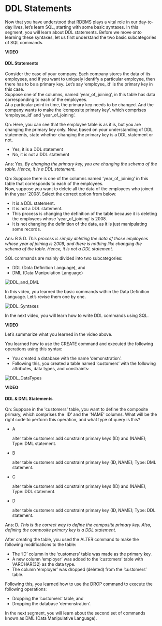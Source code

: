 ﻿# DDL Statements

Now that you have understood that RDBMS plays a vital role in our day-to-day lives, let’s learn SQL, starting with some basic syntaxes. In this segment, you will learn about DDL statements. Before we move onto learning these syntaxes, let us first understand the two basic subcategories of SQL commands.   

**VIDEO**   

#### DDL Statements

Consider the case of your company. Each company stores the data of its employees, and if you want to uniquely identify a particular employee, then there has to be a primary key. Let’s say ‘employee_id’ is the primary key in this case.  
Suppose one of the columns, named ‘year_of_joining’, in this table has data corresponding to each of the employees.  
At a particular point in time, the primary key needs to be changed. And the company wants to make the ‘composite primary key’, which comprises ‘employee_id’ and ‘year_of_joining’.

Qn:  Here, you can see that the employee table is as it is, but you are changing the primary key only. Now, based on your understanding of DDL statements, state whether changing the primary key is a DDL statement or not.

- Yes, it is a DDL statement
- No, it is not a DDL statement

Ans: Yes, _By changing the primary key, you are changing the schema of the table. Hence, it is a DDL statement._   

Qn: Suppose there is one of the columns named ‘year_of_joining’ in this table that corresponds to each of the employees.  
Now, suppose you want to delete all the data of the employees who joined in the year ‘2008’. Select the correct option from below:

- It is a DDL statement.
- It is not a DDL statement.
- This process is changing the definition of the table because it is deleting the employees whose ‘year_of_joining’ is 2008.
- It is not changing the definition of the data, as it is just manipulating some records.

Ans: B & D. _This process is simply deleting the data of those employees whose year of joining is 2008, and there is nothing like changing the schema of the table. Hence, it is not a DDL statement._   

SQL commands are mainly divided into two subcategories:

- DDL (Data Definition Language), and
- DML (Data Manipulation Language)

![DDL_and_DML](https://i.ibb.co/c24Gh4y/DDL-and-DML.png)

In this video, you learned the basic commands within the Data Definition Language. Let’s revise them one by one.   

![DDL_Syntaxes](https://i.ibb.co/8crvBDP/DDL-Syntaxes.png)

In the next video, you will learn how to write DDL commands using SQL.   

**VIDEO**   

Let’s summarize what you learned in the video above.   

You learned how to use the CREATE command and executed the following operations using this syntax:

- You created a database with the name ‘demonstration’.   
- Following this, you created a table named ‘customers’ with the following attributes, data types, and constraints:

![DDL_DataTypes](https://i.ibb.co/q0zYmwG/DDL-Data-Types.png)

**VIDEO**   

#### DDL & DML Statements

Qn: Suppose in the 'customers' table, you want to define the composite primary, which comprises the 'ID' and the 'NAME' columns. What will be the right code to perform this operation, and what type of query is this?

- A 
  
    alter table customers add constraint primary keys (ID) and (NAME);
    Type: DML statement.

- B
  
    alter table customers add constraint primary key (ID, NAME);
    Type: DML statement.

- C
  
    alter table customers add constraint primary keys (ID) and (NAME);
    Type: DDL statement.

- D
  
    alter table customers add constraint primary key (ID, NAME);
    Type: DDL statement.

Ans: D. _This is the correct way to define the composite primary key. Also, defining the composite primary key is a DDL statement._

After creating the table, you used the ALTER command to make the following modifications to the table:

- The ‘ID’ column in the ‘customers’ table was made as the primary key.
- A new column ‘employer’ was added to the ‘customers’ table with VARCHAR(32) as the data type.
- The column ‘employer’ was dropped (deleted) from the ‘customers’ table.

Following this, you learned how to use the DROP command to execute the following operations:

- Dropping the ‘customers’ table, and
- Dropping the database ‘demonstration’.

In the next segment, you will learn about the second set of commands known as DML (Data Manipulative Language).   
